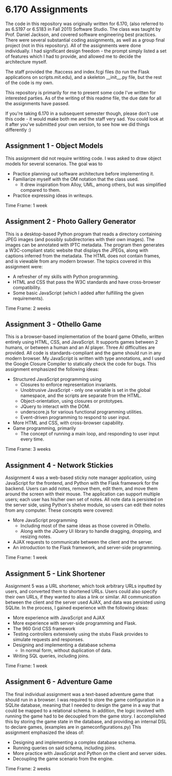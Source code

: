 6.170 Assignments
=================

The code in this repository was originally written for 6.170,
(also referred to as 6.S197 or 6.S183 in Fall 2011) Software
Studio. The class was taught by Prof. Daniel Jackson, and
covered software engineering best practices. There were several
substantial coding assignments, as well as a group final project
(not in this repository). All of the assignments were done
individually. I had significant design freedom - the prompt
simply listed a set of features which I had to provide, and
allowed me to decide the architecture myself.

The staff provided the .ftaccess and index.fcgi files (to run the Flask
applications on scripts.mit.edu), and a skeleton \_\_init\_\_.py 
file, but the rest of the code is my own.

This repository is primarily for me to present some code I've
written for interested parties. As of the  writing of this
readme file, the due date for all the assignments have passed.

If you're taking 6.170 in a subsequent semester though, please
don't use this code - it would make both me and the staff very sad.
You could look at it after you've submitted your own
version, to see how we did things differently :)

Assignment 1 - Object Models
----------------------------
This assignment did not require writiting code. I was asked
to draw object models for several scenarios. The goal was to

*   Practice planning out software architecture before implementing
    it.
*   Familiarize myself with the OM notation that the class used.
    *   It drew inspiration from Alloy, UML, among others, but was
        simplified compared to them.
*   Practice expressing ideas in writeups.

Time Frame: 1 week

Assignment 2 - Photo Gallery Generator
--------------------------------------
This is a desktop-based Python program that reads a directory
containing JPEG images (and possibly subdirectories with their
own images). The images can be annotated with IPTC metadata.
The program then generates a W3C-compliant static website that displays
the  JPEGs, along with captions inferred from the metadata.
The HTML does not contain frames, and is viewable from any
modern browser.
The topics covered in this assignment were:

*   A refresher of my skills with Python programming.
*   HTML and CSS that pass the W3C standards and have
    cross-browser compatibility.
*   Some basic JavaScript (which I added after fulfilling the
    given requirements).

Time Frame: 2 weeks

Assignment 3 - Othello Game
---------------------------
This is a browser-based implementation of the board game Othello,
written entirely using HTML, CSS, and JavaScript. It supports
games between 2 humans, or between a human and an AI player.
Three AI difficulties are provided. All code is standards-compliant
and the game should run in any modern browser. My JavaScript
is written with type annotations, and I used the Google Closure
Compiler to statically check the code for bugs.
This assignment emphasized the following ideas:

*   Structured JavaScript programming using
    *   Closures to enforce representation invariants.
    *   Unobtrusive JavaScript - only one variable is set
        in the global namespace, and the scripts are separate
        from the HTML.
    *   Object-orientation, using closures or prototypes.
    *   JQuery to interact with the DOM.
    *   underscore.js for various functional programming utilities.
    *   Event-driven programming to respond to user input.
*   More HTML and CSS, with cross-browser capability.
*   Game programming, primarily
    *    The concept of running a main loop, and responding to user
         input every time.

Time Frame: 3 weeks

Assignment 4 - Network Stickies
-------------------------------
Assignment 4 was a web-based sticky note manager application,
using JavaScript for the frontend, and Python with the Flask
framework for the backend. Users can add notes, remove them,
edit them, and move them around the screen with their mouse.
The application can support multiple users; each user has his/her
own set of notes.  All note data is persisted on the server side,
using Python's shelve module, so users can edit their notes
from any computer.  These concepts were covered:

*   More JavaScript programming
    *   Including most of the same ideas as those covered in
        Othello.
    *   Along with the JQuery UI library to handle dragging,
        dropping, and resizing notes.
*   AJAX requests to communicate between the client and the server.
*   An introduction to the Flask framework, and server-side
    programming.

Time Frame: 1 week

Assignment 5 - Link Shortener
-----------------------------
Assignment 5 was a URL shortener, which took arbitrary URLs
inputted by users, and converted them to shortened URLs.
Users could also specify their own URLs, if they wanted to alias
a link or similar. All communication between the client and the
server used AJAX, and data was persisted using SQLite. In the
process, I gained experience with the following ideas:

*   More experience with JavaScript and AJAX
*   More experience with server-side programming and Flask.
*   The 960 Grid CSS framework 
*   Testing controllers extensively using the stubs Flask provides
    to simulate requests and responses.
*   Designing and implementing a database schema
    *   In normal form, without duplication of data.
*   Writing SQL queries, including joins.

Time Frame: 1 week

Assignment 6 - Adventure Game
-----------------------------
The final individual assignment was a text-based adventure
game that should run in a browser. I was required to store the
game configuration in a SQLite database, meaning that I needed
to design the game in a way that could be mapped to a relational
schema. In addition, the logic involved with running the game had
to be decoupled from the game story. I accomplished this by storing
the game state in the database, and providing an internal DSL to
declare games, (examples are in gameconfigurations.py)
This assignment emphasized the ideas of:

*   Designing and implementing a complex database schema.
*   Running queries on said schema, including joins.
*   More practice with JavaScript and Python on the client and
    server sides.
*   Decoupling the game scenario from the engine.

Time Frame: 2 weeks
